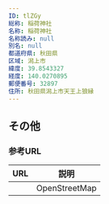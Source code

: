 ```yaml
---
ID: tlZGy
総称: 稲荷神社
名称: 稲荷神社
名称読み: null
別名: null
都道府県: 秋田県
区域: 潟上市
緯度: 39.8543327
経度: 140.0270895
郵便番号: 32897
住所: 秋田県潟上市天王上狼縁
---
```


## その他

### 参考URL

| URL | 説明          |
| --- | ------------- |
|     | OpenStreetMap |
